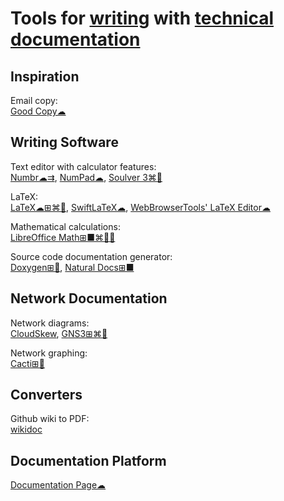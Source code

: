 
# Tools for [writing](https://adequate.life/writing/) with [technical documentation](https://trendless.tech/documentation/)

## Inspiration

Email copy:  
[Good Copy☁](https://www.goodemailcopy.com/)

## Writing Software

Text editor with calculator features:  
[Numbr☁⇉](https://numbr.dev/),
[NumPad☁](https://numpad.io/),
[Soulver 3⌘🍎](https://soulver.app/)

LaTeX:  
[LaTeX☁⊞⌘🐧](https://www.latex-project.org/),
[SwiftLaTeX☁](https://www.swiftlatex.com),
[WebBrowserTools' LaTeX Editor☁](https://webbrowsertools.com/latex-editor/)

Mathematical calculations:  
[LibreOffice Math⊞■⌘🐧🆓](https://www.libreoffice.org/discover/math/)

Source code documentation generator:  
[Doxygen⊞🐧](https://www.doxygen.nl/index.html),
[Natural Docs⊞■](https://www.naturaldocs.org/)

## Network Documentation

Network diagrams:  
[CloudSkew](https://www.cloudskew.com/),
[GNS3⊞⌘🐧](https://gns3.com/)

Network graphing:  
[Cacti⊞🐧](https://www.cacti.net/)

## Converters

Github wiki to PDF:  
[wikidoc](https://github.com/jobisoft/wikidoc)

## Documentation Platform

[Documentation Page☁](https://documentation.page/)
